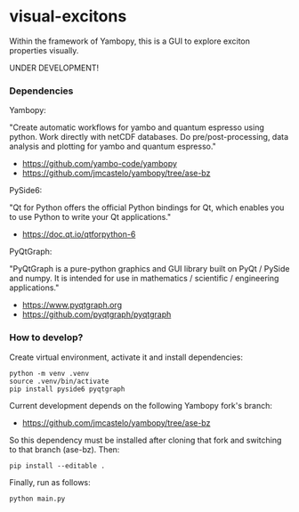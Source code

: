 # visual-excitons
Within the framework of Yambopy, this is a GUI to explore exciton properties visually.

UNDER DEVELOPMENT!

### Dependencies

Yambopy:

"Create automatic workflows for yambo and quantum espresso using python. Work directly with netCDF databases. Do pre/post-processing, data analysis and plotting for yambo and quantum espresso."

- https://github.com/yambo-code/yambopy
- https://github.com/jmcastelo/yambopy/tree/ase-bz

PySide6:

"Qt for Python offers the official Python bindings for Qt, which enables you to use Python to write your Qt applications."

- https://doc.qt.io/qtforpython-6

PyQtGraph:

"PyQtGraph is a pure-python graphics and GUI library built on PyQt / PySide and numpy. It is intended for use in mathematics / scientific / engineering applications."

- https://www.pyqtgraph.org
- https://github.com/pyqtgraph/pyqtgraph

### How to develop?

Create virtual environment, activate it and install dependencies:

```
python -m venv .venv
source .venv/bin/activate
pip install pyside6 pyqtgraph
```

Current development depends on the following Yambopy fork's branch:

- https://github.com/jmcastelo/yambopy/tree/ase-bz

So this dependency must be installed after cloning that fork and switching to that branch (ase-bz). Then:

```
pip install --editable .
```

Finally, run as follows:
```
python main.py
```